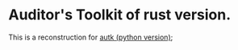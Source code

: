# Auditor's Toolkit of rust version.
This is a reconstruction for [autk (python version)](https://github.com/zefuirusu/autk.git);
